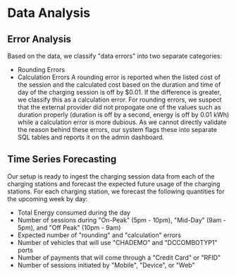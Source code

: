 # Data Analysis

## Error Analysis
Based on the data, we classify "data errors" into two separate categories:
- Rounding Errors
- Calculation Errors
A rounding error is reported when the listed cost of the session and the calculated cost based on the duration and time of day of the charging session is off by $0.01. If the difference is greater, we classify this as a calculation error. For rounding errors, we suspect that the external provider did not propogate one of the values such as duration properly (duration is off by a second, energy is off by 0.01 kWh) while a calculation error is more dubious. As we cannot directly validate the reason behind these errors, our system flags these into separate SQL tables and reports it on the admin dashboard. 

## Time Series Forecasting
Our setup is ready to ingest the charging session data from each of the charging stations and forecast the expected future usage of the charging stations. For each charging station, we forecast the following quantities for the upcoming week by day:
- Total Energy consumed during the day
- Number of sessions during "On-Peak" (5pm - 10pm), "Mid-Day" (9am - 5pm), and "Off Peak" (10pm - 9am)
- Expected number of "rounding" and "calculation" errors
- Number of vehicles that will use "CHADEMO" and "DCCOMBOTYP1" ports
- Number of payments that will come through a "Credit Card" or "RFID"
- Number of sessions initiated by "Mobile", "Device", or "Web"





